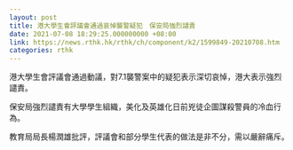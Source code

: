 ```yaml
---
layout: post
title: 港大學生會評議會通過哀悼襲警疑犯　保安局強烈譴責
date: 2021-07-08 18:29:25.000000000 +08:00
link: https://news.rthk.hk/rthk/ch/component/k2/1599849-20210708.htm
categories: rthk
---
```


港大學生會評議會通過動議，對7.1襲警案中的疑犯表示深切哀悼，港大表示強烈譴責。

保安局強烈譴責有大學學生組織，美化及英雄化日前兇徒企圖謀殺警員的冷血行為。

教育局局長楊潤雄批評，評議會和部分學生代表的做法是非不分，需以嚴辭痛斥。
